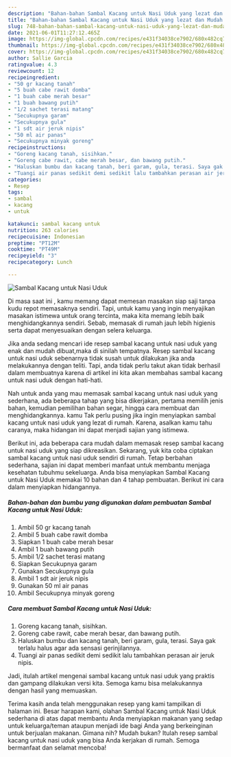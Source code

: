 ```yaml
---
description: "Bahan-bahan Sambal Kacang untuk Nasi Uduk yang lezat dan Mudah Dibuat"
title: "Bahan-bahan Sambal Kacang untuk Nasi Uduk yang lezat dan Mudah Dibuat"
slug: 748-bahan-bahan-sambal-kacang-untuk-nasi-uduk-yang-lezat-dan-mudah-dibuat
date: 2021-06-01T11:27:12.465Z
image: https://img-global.cpcdn.com/recipes/e431f34038ce7902/680x482cq70/sambal-kacang-untuk-nasi-uduk-foto-resep-utama.jpg
thumbnail: https://img-global.cpcdn.com/recipes/e431f34038ce7902/680x482cq70/sambal-kacang-untuk-nasi-uduk-foto-resep-utama.jpg
cover: https://img-global.cpcdn.com/recipes/e431f34038ce7902/680x482cq70/sambal-kacang-untuk-nasi-uduk-foto-resep-utama.jpg
author: Sallie Garcia
ratingvalue: 4.3
reviewcount: 12
recipeingredient:
- "50 gr kacang tanah"
- "5 buah cabe rawit domba"
- "1 buah cabe merah besar"
- "1 buah bawang putih"
- "1/2 sachet terasi matang"
- "Secukupnya garam"
- "Secukupnya gula"
- "1 sdt air jeruk nipis"
- "50 ml air panas"
- "Secukupnya minyak goreng"
recipeinstructions:
- "Goreng kacang tanah, sisihkan."
- "Goreng cabe rawit, cabe merah besar, dan bawang putih."
- "Haluskan bumbu dan kacang tanah, beri garam, gula, terasi. Saya gak terlalu halus agar ada sensasi gerinjilannya."
- "Tuangi air panas sedikit demi sedikit lalu tambahkan perasan air jeruk nipis."
categories:
- Resep
tags:
- sambal
- kacang
- untuk

katakunci: sambal kacang untuk 
nutrition: 263 calories
recipecuisine: Indonesian
preptime: "PT12M"
cooktime: "PT49M"
recipeyield: "3"
recipecategory: Lunch

---
```



![Sambal Kacang untuk Nasi Uduk](https://img-global.cpcdn.com/recipes/e431f34038ce7902/680x482cq70/sambal-kacang-untuk-nasi-uduk-foto-resep-utama.jpg)

Di masa  saat ini , kamu memang dapat memesan masakan siap saji tanpa kudu repot memasaknya sendiri. Tapi, untuk kamu yang ingin menyajikan masakan istimewa untuk orang tercinta, maka kita memang lebih baik menghidangkannya sendiri. Sebab, memasak di rumah jauh lebih higienis serta dapat menyesuaikan dengan selera keluarga.

Jika anda sedang mencari ide resep sambal kacang untuk nasi uduk yang enak dan mudah dibuat,maka di sinilah tempatnya. Resep sambal kacang untuk nasi uduk  sebenarnya tidak susah untuk dilakukan jika anda melakukannya dengan teliti. Tapi, anda tidak perlu takut akan tidak berhasil dalam membuatnya 
karena di artikel ini kita akan membahas sambal kacang untuk nasi uduk dengan hati-hati.  



Nah untuk anda yang mau memasak sambal kacang untuk nasi uduk yang sederhana, ada beberapa tahap yang bisa dikerjakan, pertama memilih jenis bahan, kemudian pemilihan bahan segar, hingga cara membuat dan menghidangkannya. kamu Tak perlu pusing jika ingin menyiapkan sambal kacang untuk nasi uduk yang lezat di rumah. Karena, asalkan kamu  tahu caranya, maka hidangan ini dapat menjadi sajian yang istimewa.

Berikut ini, ada beberapa cara mudah dalam memasak resep sambal kacang untuk nasi uduk yang siap dikreasikan. Sekarang, yuk kita coba ciptakan sambal kacang untuk nasi uduk sendiri di rumah. Tetap berbahan sederhana, sajian ini dapat memberi manfaat untuk membantu menjaga kesehatan tubuhmu sekeluarga. Anda bisa menyiapkan Sambal Kacang untuk Nasi Uduk memakai 10 bahan dan 4 tahap pembuatan. Berikut ini cara dalam menyiapkan hidangannya.

<!--inarticleads1-->

##### Bahan-bahan dan bumbu yang digunakan dalam pembuatan Sambal Kacang untuk Nasi Uduk:

1. Ambil 50 gr kacang tanah
1. Ambil 5 buah cabe rawit domba
1. Siapkan 1 buah cabe merah besar
1. Ambil 1 buah bawang putih
1. Ambil 1/2 sachet terasi matang
1. Siapkan Secukupnya garam
1. Gunakan Secukupnya gula
1. Ambil 1 sdt air jeruk nipis
1. Gunakan 50 ml air panas
1. Ambil Secukupnya minyak goreng




<!--inarticleads2-->

##### Cara membuat Sambal Kacang untuk Nasi Uduk:

1. Goreng kacang tanah, sisihkan.
1. Goreng cabe rawit, cabe merah besar, dan bawang putih.
1. Haluskan bumbu dan kacang tanah, beri garam, gula, terasi. Saya gak terlalu halus agar ada sensasi gerinjilannya.
1. Tuangi air panas sedikit demi sedikit lalu tambahkan perasan air jeruk nipis.




Jadi, itulah artikel mengenai  sambal kacang untuk nasi uduk  yang praktis dan gampang dilakukan versi kita. Semoga kamu bisa melakukannya dengan hasil yang memuaskan. 

Terima kasih anda telah menggunakan resep yang kami tampilkan di halaman ini. Besar harapan kami, olahan  Sambal Kacang untuk Nasi Uduk sederhana di atas dapat membantu Anda menyiapkan makanan yang sedap untuk keluarga/teman ataupun menjadi ide bagi Anda yang berkeinginan untuk berjualan makanan. Gimana nih? Mudah bukan? Itulah resep sambal kacang untuk nasi uduk yang bisa Anda kerjakan di rumah. Semoga bermanfaat dan selamat mencoba!

